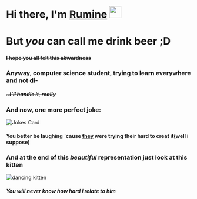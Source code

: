 <h1>Hi there, I'm <a href="https://rum1neshat.ru/" target="_blank">Rumine</a> 
<img src="https://github.com/blackcater/blackcater/raw/main/images/Hi.gif" height="32"/></h1>
<h1>But <i>you</i> can call me drink beer ;D</h1>

<h4><s>I hope you all felt this akwardness</s></h4>

<h3>Anyway, computer science student, trying to learn everywhere and not di-</h3>
<h5><s>..I`ll handle it, really</s><h5>

<h3> And now, one more perfect joke:</h3>

<img  src="https://readme-jokes.vercel.app/api" alt="Jokes Card" />


<h4>You better be laughing `cause <a target="_blank" href="https://readme-jokes.vercel.app/api">they</a> were trying their hard to creat it(well i suppose)</h4>

<h3>And at the end of this <i>beautiful</i> representation just look at this kitten</h3>


![dancing kitten](https://user-images.githubusercontent.com/114250490/192084774-af22327e-799c-41e0-87bd-4df4842b6a6f.gif)

  
<h5>You will never know how hard i relate to him</h5>
